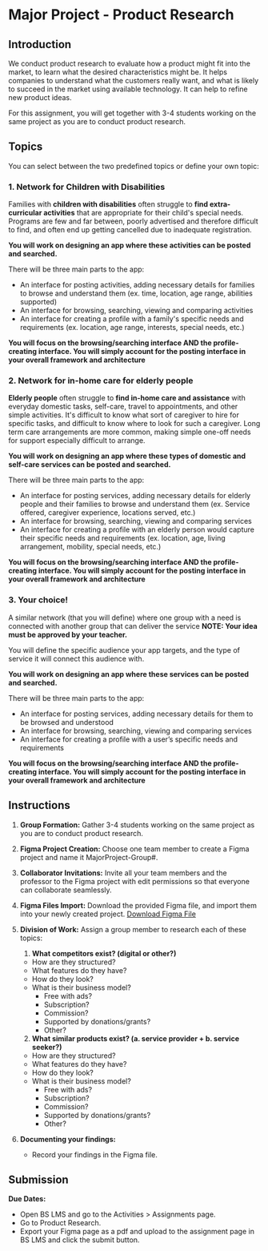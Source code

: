 # Major Project - Product Research

## Introduction

We conduct product research to evaluate how a product might fit into the market, to learn what the desired characteristics might be. It helps companies to understand what the customers really want, and what is likely to succeed in the market using available technology. It can help to refine new product ideas.

For this assignment, you will get together with 3-4 students working on the same project as you are to conduct product research.

## Topics

You can select between the two predefined topics or define your own topic:

### 1. Network for Children with Disabilities

Families with **children with disabilities** often struggle to **find extra-curricular activities** that are appropriate for their child's special needs. Programs are few and far between, poorly advertised and therefore difficult to find, and often end up getting cancelled due to inadequate registration.

**You will work on designing an app where these activities can be posted and searched.**

There will be three main parts to the app:

- An interface for posting activities, adding necessary details for families to browse and understand them (ex. time, location, age range, abilities supported)
- An interface for browsing, searching, viewing and comparing activities
- An interface for creating a profile with a family's specific needs and requirements (ex. location, age range, interests, special needs, etc.)

**You will focus on the browsing/searching interface AND the profile-creating interface. You will simply account for the posting interface in your overall framework and architecture**

### 2. Network for in-home care for elderly people

**Elderly people** often struggle to **find in-home care and assistance** with everyday domestic tasks, self-care, travel to appointments, and other simple activities. It's difficult to know what sort of caregiver to hire for specific tasks, and difficult to know where to look for such a caregiver. Long term care arrangements are more common, making simple one-off needs for support especially difficult to arrange.

**You will work on designing an app where these types of domestic and self-care services can be posted and searched.**

There will be three main parts to the app:

- An interface for posting services, adding necessary details for elderly people and their families to browse and understand them (ex. Service offered, caregiver experience, locations served, etc.)
- An interface for browsing, searching, viewing and comparing services
- An interface for creating a profile with an elderly person would capture their specific needs and requirements (ex. location, age, living arrangement, mobility, special needs, etc.)

**You will focus on the browsing/searching interface AND the profile-creating interface. You will simply account for the posting interface in your overall framework and architecture**

### 3. Your choice!

A similar network (that you will define) where one group with a need is connected with another group that can deliver the service
**NOTE: Your idea must be approved by your teacher.**

You will define the specific audience your app targets, and the type of service it will connect this audience with.

**You will work on designing an app where these services can be posted and searched.**

There will be three main parts to the app:

- An interface for posting services, adding necessary details for them to be browsed and understood
- An interface for browsing, searching, viewing and comparing services
- An interface for creating a profile with a user’s specific needs and requirements

**You will focus on the browsing/searching interface AND the profile-creating interface. You will simply account for the posting interface in your overall framework and architecture**

## Instructions

1. **Group Formation:** Gather 3-4 students working on the same project as you are to conduct product research.

2. **Figma Project Creation:** Choose one team member to create a Figma project and name it MajorProject-Group#.

3. **Collaborator Invitations:** Invite all your team members and the professor to the Figma project with edit permissions so that everyone can collaborate seamlessly.

4. **Figma Files Import:** Download the provided Figma file, and import them into your newly created project. [Download Figma File ]()

5. **Division of Work:** Assign a group member to research each of these topics:
   1. **What competitors exist? (digital or other?)**
   - How are they structured?
   - What features do they have?
   - How do they look?
   - What is their business model?
     - Free with ads?
     - Subscription?
     - Commission?
     - Supported by donations/grants?
     - Other?
   2. **What similar products exist? (a. service provider + b. service seeker?)**
   - How are they structured?
   - What features do they have?
   - How do they look?
   - What is their business model?
     - Free with ads?
     - Subscription?
     - Commission?
     - Supported by donations/grants?
     - Other?
6. **Documenting your findings:**
   - Record your findings in the Figma file.

## Submission

**Due Dates:**

<Badge text="Both Sections: Thursday October 5th @11:59pm" />

- Open BS LMS and go to the Activities > Assignments page.
- Go to Product Research.
- Export your Figma page as a pdf and upload to the assignment page in BS LMS and click the submit button.
